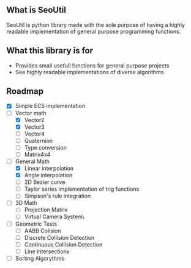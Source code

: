 ## What is SeoUtil 
SeoUtil is python library made with the sole purpose of having a highly readable implementation of general purpose programming functions.

## What this library is for

- Provides small usefull functions for general purpose projects
- See highly readable implementations of diverse algorithms

## Roadmap

- [x] Simple ECS implementation
- [ ] Vector math
  - [x] Vector2
  - [x] Vector3
  - [ ] Vector4
  - [ ] Quaternion
  - [ ] Type conversion
  - [ ] Matrix4x4
- [ ] General Math
  - [x] Linear interpolation
  - [x] Angle interpolation
  - [ ] 2D Bezier curve
  - [ ] Taylor series implementation of trig functions
  - [ ] Simpson's rule integration
- [ ] 3D Math
  - [ ] Projection Matrix
  - [ ] Virtual Camera System\
- [ ] Geometric Tests
  - [ ] AABB Colision
  - [ ] Discrete Collision Detection
  - [ ] Continuous Collision Detection
  - [ ] Line Intersectionx
- [ ] Sorting Algorythms
